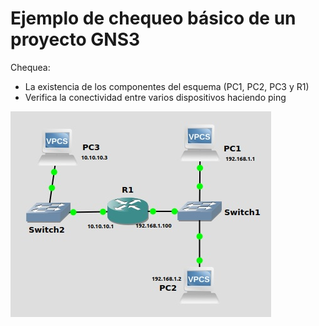 # Ejemplo de chequeo básico de un proyecto GNS3

Chequea:
  - La existencia de los componentes del esquema (PC1, PC2, PC3 y R1)
  - Verifica la conectividad entre varios dispositivos haciendo ping
  
  ![Alt text](schema.jpg?raw=true "Title")
